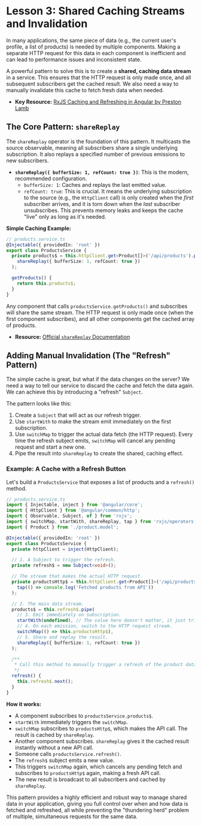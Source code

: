 # Lesson 3: Shared Caching Streams and Invalidation

In many applications, the same piece of data (e.g., the current user's profile, a list of products) is needed by multiple components. Making a separate HTTP request for this data in each component is inefficient and can lead to performance issues and inconsistent state.

A powerful pattern to solve this is to create a **shared, caching data stream** in a service. This ensures that the HTTP request is only made once, and all subsequent subscribers get the cached result. We also need a way to manually invalidate this cache to fetch fresh data when needed.

- **Key Resource:** [RxJS Caching and Refreshing in Angular by Preston Lamb](https://www.prestonlamb.com/blog/rxjs-cache-and-refresh-in-angular/)

## The Core Pattern: `shareReplay`

The `shareReplay` operator is the foundation of this pattern. It multicasts the source observable, meaning all subscribers share a single underlying subscription. It also replays a specified number of previous emissions to new subscribers.

-   **`shareReplay({ bufferSize: 1, refCount: true })`**: This is the modern, recommended configuration.
    -   `bufferSize: 1`: Caches and replays the last emitted value.
    -   `refCount: true`: This is crucial. It means the underlying subscription to the source (e.g., the `HttpClient` call) is only created when the *first* subscriber arrives, and it is torn down when the *last* subscriber unsubscribes. This prevents memory leaks and keeps the cache "live" only as long as it's needed.

**Simple Caching Example:**
```typescript
// products.service.ts
@Injectable({ providedIn: 'root' })
export class ProductsService {
  private products$ = this.httpClient.get<Product[]>('/api/products').pipe(
    shareReplay({ bufferSize: 1, refCount: true })
  );

  getProducts() {
    return this.products$;
  }
}
```
Any component that calls `productsService.getProducts()` and subscribes will share the same stream. The HTTP request is only made once (when the first component subscribes), and all other components get the cached array of products.

- **Resource:** [Official `shareReplay` Documentation](https://rxjs.dev/api/operators/shareReplay)

## Adding Manual Invalidation (The "Refresh" Pattern)

The simple cache is great, but what if the data changes on the server? We need a way to tell our service to discard the cache and fetch the data again. We can achieve this by introducing a "refresh" `Subject`.

The pattern looks like this:
1.  Create a `Subject` that will act as our refresh trigger.
2.  Use `startWith` to make the stream emit immediately on the first subscription.
3.  Use `switchMap` to trigger the actual data fetch (the HTTP request). Every time the refresh subject emits, `switchMap` will cancel any pending request and start a new one.
4.  Pipe the result into `shareReplay` to create the shared, caching effect.

### Example: A Cache with a Refresh Button

Let's build a `ProductsService` that exposes a list of products and a `refresh()` method.

```typescript
// products.service.ts
import { Injectable, inject } from '@angular/core';
import { HttpClient } from '@angular/common/http';
import { Observable, Subject, of } from 'rxjs';
import { switchMap, startWith, shareReplay, tap } from 'rxjs/operators';
import { Product } from './product.model';

@Injectable({ providedIn: 'root' })
export class ProductsService {
  private httpClient = inject(HttpClient);

  // 1. A Subject to trigger the refresh.
  private refresh$ = new Subject<void>();

  // The stream that makes the actual HTTP request.
  private productsHttp$ = this.httpClient.get<Product[]>('/api/products').pipe(
    tap(() => console.log('Fetched products from API'))
  );

  // 2. The main data stream.
  products$ = this.refresh$.pipe(
    // 3. Emit immediately on subscription.
    startWith(undefined), // The value here doesn't matter, it just triggers the pipe.
    // 4. On each emission, switch to the HTTP request stream.
    switchMap(() => this.productsHttp$),
    // 5. Share and replay the result.
    shareReplay({ bufferSize: 1, refCount: true })
  );

  /**
   * Call this method to manually trigger a refresh of the product data.
   */
  refresh() {
    this.refresh$.next();
  }
}
```

**How it works:**
-   A component subscribes to `productsService.products$`.
-   `startWith` immediately triggers the `switchMap`.
-   `switchMap` subscribes to `productsHttp$`, which makes the API call. The result is cached by `shareReplay`.
-   Another component subscribes. `shareReplay` gives it the cached result instantly without a new API call.
-   Someone calls `productsService.refresh()`.
-   The `refresh$` subject emits a new value.
-   This triggers `switchMap` again, which cancels any pending fetch and subscribes to `productsHttp$` again, making a fresh API call.
-   The new result is broadcast to all subscribers and cached by `shareReplay`.

This pattern provides a highly efficient and robust way to manage shared data in your application, giving you full control over when and how data is fetched and refreshed, all while preventing the "thundering herd" problem of multiple, simultaneous requests for the same data.